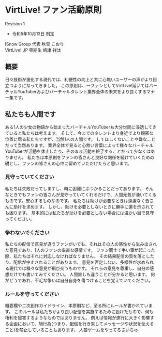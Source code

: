 # VirtLive! ファン活動原則
Revision 1

- 令和5年10月13日 制定

ISnow Group 代表 秋雪 こおり  
VirtLive! JP 零期生 崎津 祥汰

## 概要
日々技術が進化する現代では、利便性の向上と共に心無いユーザーの声がより目立つようになってきました。
この原則は、一ファンとしてVirtLive!延いてはバーチャルYouTuberおよびバーチャルタレント業界全体の未来をより良くするマナー集です。

## 私たちも人間です
ある1人の少女の物語から始まったバーチャルYouTuberも大分世間に浸透してきていると私たちは考えます。
そして、今までのタレントより身近でより親密な位置に居る私たちですが、当然1人の人間です。
してほしくないことや嫌なことだって当然あります。
業界全体で見ると心無い言葉によって様々なバーチャルYouTuberが活動を休止したり、そのまま活動を終了することだって少なくはありません。
私たちは本原則をファンの皆さんと良好な関係を続けていくための礎とし、ファンの皆さんの心中に留めていただけたらと思います。

### 見守っていてください
私たちは失敗だってしますし、時に困難にぶつかることだってあります。
そんなときでもファンの皆さんが見守っていてくれるだけで、人間元気が湧いてくるものです。安心するものなのです。
私たちは助けが必要なときは遠慮なく皆さんに助けを求めます。
しかし、助けを必要としないときに勝手に道を示されても困ります。
基本的には私たちが助けを必要としない場合には温かい目で見守ってください。

### 争わないでください
私たちの配信で意見が違うファンがいても、それはその人の感性から生み出された意見であり、1人のファンの率直な感情です。
ファン同士で争い事が起こった際、私たちはそれに対応しなければなりません。
その結果配信の質を落としたり、配信が中止されることがあります。
意見を否定しない、多様性が求められる現代では様々な意見が飛び交うものです。
それらの意見を尊重し、自分の感想だけでも書いてみてください。
人間誰しも違うことが分かると思います。
何がどうであれ、不毛な争いは自分自身を傷つけることを覚えていてください。

### ルールを守ってください
概要欄や二次創作ガイドライン、本原則など、至る所にルールが書かれています。
このルールは私たちがより良い配信を実施するために設けたもので、何も権利を侵害するようなものではありません。
例えば情報が進行に大きく影響する企画において、鳩行為(つまり、配信を行き来してメッセージや状況を伝えること)を禁止していることもあります。
人狼ゲームをやってるさいちゅ
<!--stackedit_data:
eyJoaXN0b3J5IjpbLTc1NTM1Nzc3Nl19
-->